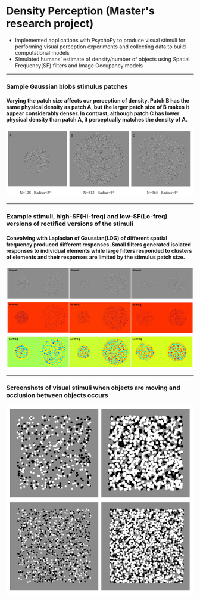 # Density Perception (Master's research project)
<ul>
  <li> Implemented applications with PsychoPy to produce visual stimuli for performing visual perception experiments and collecting data to build computational models </li>
  <li> Simulated humans’ estimate of density/number of objects using Spatial Frequency(SF) filters and Image Occupancy models </li>
</ul>


<hr>
<h3> Sample Gaussian blobs stimulus patches </h3>
<h4> Varying the patch size affects our perception of density. Patch B has the same physical density as patch A, but the larger patch size of B makes it appear considerably denser. In contrast, although patch C has lower physical density than patch A, it perceptually matches the density of A.  </h4>
<img src="./images/Gaussian blobs stimulus patches.png">


<hr>
<h3> Example stimuli, high-SF(Hi-freq) and low-SF(Lo-freq) versions of rectified versions of the stimuli </h3>
<h4> Convolving with Laplacian of Gaussian(LOG) of different spatial frequency produced different responses. Small filters generated isolated responses to individual elements while large filters responded to clusters of elements and their responses are limited by the stimulus patch size. </h4> 
<img src="./images/high-SF and low-SF versions of stimuli.png">


<hr>
<h3> Screenshots of visual stimuli when objects are moving and occlusion between objects occurs </h3>
<img src="./images/layers of dots with occlusion.png">
